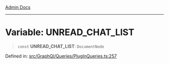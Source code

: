 [Admin Docs](/)

***

# Variable: UNREAD\_CHAT\_LIST

> `const` **UNREAD\_CHAT\_LIST**: `DocumentNode`

Defined in: [src/GraphQl/Queries/PlugInQueries.ts:257](https://github.com/PalisadoesFoundation/talawa-admin/blob/main/src/GraphQl/Queries/PlugInQueries.ts#L257)
